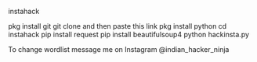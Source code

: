 instahack

pkg install git
git clone and then paste this link
pkg install python 
cd instahack
pip install request 
pip install beautifulsoup4
python hackinsta.py 

To change wordlist message me on Instagram @indian_hacker_ninja
